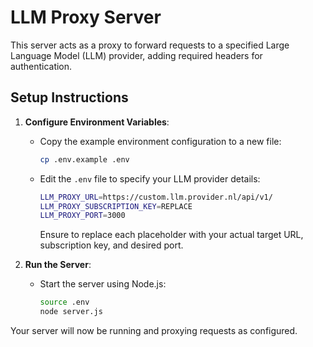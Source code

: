 # LLM Proxy Server

This server acts as a proxy to forward requests to a specified Large Language Model (LLM) provider, adding required headers for authentication.

## Setup Instructions

1. **Configure Environment Variables**:

   - Copy the example environment configuration to a new file:
     ```bash
     cp .env.example .env
     ```

   - Edit the `.env` file to specify your LLM provider details:
     ```bash
     LLM_PROXY_URL=https://custom.llm.provider.nl/api/v1/
     LLM_PROXY_SUBSCRIPTION_KEY=REPLACE
     LLM_PROXY_PORT=3000
     ```
     Ensure to replace each placeholder with your actual target URL, subscription key, and desired port.

2. **Run the Server**:

   - Start the server using Node.js:
     ```bash
     source .env
     node server.js
     ```

Your server will now be running and proxying requests as configured.
